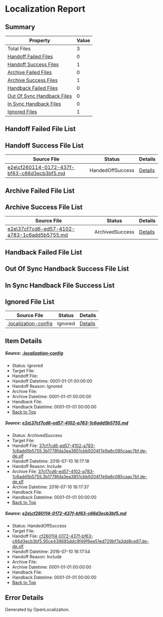 # <a name='report-top'></a> Localization Report

## Summary
 Property | Value 
 -------- | ----- 
 Total Files | 3
[ Handoff Failed Files ](#handoff-failed-list)| 0
[ Handoff Success Files ](#handoff-success-list)| 1
[ Archive Failed Files ](#archive-failed-list)| 0
[ Archive Success Files ](#archive-success-list)| 1
[ Handback Failed Files ](#handback-failed-list)| 0
[ Out Of Sync Handback Files ](#outofsync-handback-success-list)| 0
[ In Sync Handback Files ](#insync-handback-success-list)| 0
[ Ignored Files ](#ignored-list)| 1

## <a name='handoff-failed-list'></a> Handoff Failed File List

## <a name='handoff-success-list'></a> Handoff Success File List
 Source File | Status | Details 
 ----------- | ------ | ------- 
 [e2e\cf260114-0172-437f-bf63-c66d3ecb3bf5.md](https://github.com/OpenLocalizationTestOrg/oltest/blob/3cae783e002b6dd77336c5748d45032d13d04860/e2e/cf260114-0172-437f-bf63-c66d3ecb3bf5.md) | HandedOffSuccess | [Details](#606576ab263e8b5913f1cdc85a223ba3190055492)

## <a name='archive-failed-list'></a> Archive Failed File List

## <a name='archive-success-list'></a> Archive Success File List
 Source File | Status | Details 
 ----------- | ------ | ------- 
 [e2e\37cf7cd6-ed57-4102-a783-1c6add5b5755.md](https://github.com/OpenLocalizationTestOrg/oltest/blob/0b6cea538a8d5d9c472415aa15d308889da90ea1/e2e/37cf7cd6-ed57-4102-a783-1c6add5b5755.md) | ArchivedSuccess | [Details](#cba90085e2612f5f9eadf3e1c20763f8b63fb2891)

## <a name='handback-failed-list'></a> Handback Failed File List

## <a name='outofsync-handback-success-list'></a> Out Of Sync Handback Success File List

## <a name='insync-handback-success-list'></a> In Sync Handback File Success List

## <a name='ignored-list'></a> Ignored File List
 Source File | Status | Details 
 ----------- | ------ | ------- 
 [.localization-config](https://github.com/OpenLocalizationTestOrg/oltest/blob/3cae783e002b6dd77336c5748d45032d13d04860/.localization-config) | Ignored | [Details](#3d4f252ac210baf56311d7e97dcc2db10974dbd20)

## Item Details
##### <a name='3d4f252ac210baf56311d7e97dcc2db10974dbd20'></a> Source: [.localization-config](https://github.com/OpenLocalizationTestOrg/oltest/blob/3cae783e002b6dd77336c5748d45032d13d04860/.localization-config)
* Status: Ignored
* Target File: 
* Handoff File: 
* Handoff Datetime: 0001-01-01 00:00:00
* Handoff Reason: Ignored
* Archive File: 
* Archive Datetime: 0001-01-01 00:00:00
* Handback File: 
* Handback Datetime: 0001-01-01 00:00:00
* [Back to Top](#report-top)

##### <a name='cba90085e2612f5f9eadf3e1c20763f8b63fb2891'></a> Source: [e2e\37cf7cd6-ed57-4102-a783-1c6add5b5755.md](https://github.com/OpenLocalizationTestOrg/oltest/blob/0b6cea538a8d5d9c472415aa15d308889da90ea1/e2e/37cf7cd6-ed57-4102-a783-1c6add5b5755.md)
* Status: ArchivedSuccess
* Target File: 
* Handoff File: [37cf7cd6-ed57-4102-a783-1c6add5b5755.3b1778fda3ea3851cbb9204f7e9a8c085caac7bf.de-de.xlf](https://github.com/OpenLocalizationTestOrg/olhandoff-e2e/blob/f02d9bb9e104286505b99c5944d631f66db74e58/ol-handoff/OpenLocalizationTestOrg/oltest-dede-fly/ci/ht/37cf7cd6-ed57-4102-a783-1c6add5b5755.3b1778fda3ea3851cbb9204f7e9a8c085caac7bf.de-de.xlf)
* Handoff Datetime: 2016-07-10 16:17:18
* Handoff Reason: Include
* Archive File: [37cf7cd6-ed57-4102-a783-1c6add5b5755.3b1778fda3ea3851cbb9204f7e9a8c085caac7bf.de-de.xlf](https://github.com/OpenLocalizationTestOrg/olhandoff-e2e/blob/9d01ca44e990e2ad6f86fbe2a657a16dd23f7727/ol-archive/OpenLocalizationTestOrg/oltest-dede-fly/ci/ht/37cf7cd6-ed57-4102-a783-1c6add5b5755.3b1778fda3ea3851cbb9204f7e9a8c085caac7bf.de-de.xlf)
* Archive Datetime: 2016-07-10 16:17:37
* Handback File: 
* Handback Datetime: 0001-01-01 00:00:00
* [Back to Top](#report-top)

##### <a name='606576ab263e8b5913f1cdc85a223ba3190055492'></a> Source: [e2e\cf260114-0172-437f-bf63-c66d3ecb3bf5.md](https://github.com/OpenLocalizationTestOrg/oltest/blob/3cae783e002b6dd77336c5748d45032d13d04860/e2e/cf260114-0172-437f-bf63-c66d3ecb3bf5.md)
* Status: HandedOffSuccess
* Target File: 
* Handoff File: [cf260114-0172-437f-bf63-c66d3ecb3bf5.95ce439685ddc9f49f6ee51ed729bf7a3dd8ce87.de-de.xlf](https://github.com/OpenLocalizationTestOrg/olhandoff-e2e/blob/967485c1e22f293d143007ac02f41bc0a09e5ebb/ol-handoff/OpenLocalizationTestOrg/oltest-dede-fly/ci/mt/cf260114-0172-437f-bf63-c66d3ecb3bf5.95ce439685ddc9f49f6ee51ed729bf7a3dd8ce87.de-de.xlf)
* Handoff Datetime: 2016-07-10 16:17:54
* Handoff Reason: Include
* Archive File: 
* Archive Datetime: 0001-01-01 00:00:00
* Handback File: 
* Handback Datetime: 0001-01-01 00:00:00
* [Back to Top](#report-top)


## Error Details

Generated by OpenLocalization.
